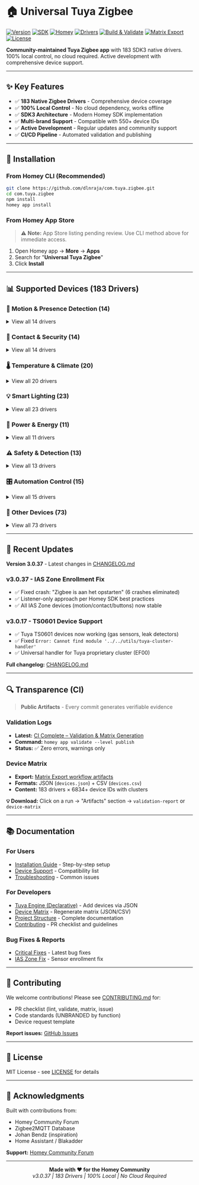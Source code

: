 # 🏠 Universal Tuya Zigbee

[![Version](https://img.shields.io/badge/version-3.0.37-blue.svg)](https://github.com/dlnraja/com.tuya.zigbee)
[![SDK](https://img.shields.io/badge/SDK-3-green.svg)](https://apps.developer.homey.app)
[![Homey](https://img.shields.io/badge/Homey->=12.2.0-orange.svg)](https://homey.app)
[![Drivers](https://img.shields.io/badge/drivers-183-brightgreen.svg)](https://github.com/dlnraja/com.tuya.zigbee/tree/master/drivers)
[![Build & Validate](https://github.com/dlnraja/com.tuya.zigbee/actions/workflows/ci-complete.yml/badge.svg)](https://github.com/dlnraja/com.tuya.zigbee/actions/workflows/ci-complete.yml)
[![Matrix Export](https://github.com/dlnraja/com.tuya.zigbee/actions/workflows/matrix-export.yml/badge.svg)](https://github.com/dlnraja/com.tuya.zigbee/actions/workflows/matrix-export.yml)
[![License](https://img.shields.io/badge/license-MIT-lightgrey.svg)](LICENSE)

**Community-maintained Tuya Zigbee app** with 183 SDK3 native drivers. 100% local control, no cloud required. Active development with comprehensive device support.

---

## ✨ Key Features

- ✅ **183 Native Zigbee Drivers** - Comprehensive device coverage
- ✅ **100% Local Control** - No cloud dependency, works offline
- ✅ **SDK3 Architecture** - Modern Homey SDK implementation
- ✅ **Multi-brand Support** - Compatible with 550+ device IDs
- ✅ **Active Development** - Regular updates and community support
- ✅ **CI/CD Pipeline** - Automated validation and publishing

---

## 🚀 Installation

### From Homey CLI (Recommended)
```bash
git clone https://github.com/dlnraja/com.tuya.zigbee.git
cd com.tuya.zigbee
npm install
homey app install
```

### From Homey App Store
> ⚠️ **Note:** App Store listing pending review. Use CLI method above for immediate access.

1. Open Homey app → **More** → **Apps**
2. Search for "**Universal Tuya Zigbee**"
3. Click **Install**

---

## 📊 Supported Devices (183 Drivers)

### 🚨 Motion & Presence Detection (14)

<details>
<summary>View all 14 drivers</summary>

- Motion Sensor Battery
- Motion Sensor Illuminance Battery
- Motion Sensor Mmwave Battery
- Motion Sensor Pir Ac Battery
- Motion Sensor Pir Battery
- Motion Sensor Zigbee 204z Battery
- Motion Temp Humidity Illumination Multi Battery
- Pir Radar Illumination Sensor Battery
- Pir Sensor Advanced Battery
- Presence Sensor Mmwave Battery
- Presence Sensor Radar Battery
- Radar Motion Sensor Advanced Battery
- Radar Motion Sensor Mmwave Battery
- Radar Motion Sensor Tank Level Battery

</details>

### 🚪 Contact & Security (14)

<details>
<summary>View all 14 drivers</summary>

- Contact Sensor Battery
- Door Controller Ac
- Door Lock Battery
- Door Window Sensor Battery
- Doorbell Camera Ac
- Doorbell Cr2032
- Fingerprint Lock Battery
- Garage Door Controller Ac
- Garage Door Opener Cr2032
- Led Strip Outdoor Color Ac
- Outdoor Light Controller Ac
- Outdoor Siren Cr2032
- Smart Doorbell Battery
- Smart Lock Battery

</details>

### 🌡️ Temperature & Climate (20)

<details>
<summary>View all 20 drivers</summary>

- Climate Monitor Cr2032
- Co2 Temp Humidity Cr2032
- Humidity Controller Ac
- Hvac Controller Ac
- Smart Thermostat Hybrid
- Smoke Detector Temp Humidity Advanced Battery
- Smoke Detector Temperature Battery
- Smoke Temp Humid Sensor Battery
- Soil Moisture Temperature Sensor Battery
- Soil Tester Temp Humid Cr2032
- Temp Humid Sensor Advanced Battery
- Temp Humid Sensor Dd Battery
- Temp Humid Sensor Leak Detector Battery
- Temp Sensor Pro Battery
- Temperature Controller Hybrid
- Temperature Humidity Display Battery
- Temperature Humidity Sensor Battery
- Temperature Sensor Advanced Battery
- Temperature Sensor Battery
- Thermostat Hybrid

</details>

### 💡 Smart Lighting (23)

<details>
<summary>View all 23 drivers</summary>

- Bulb Color Rgbcct Ac
- Bulb White Ac
- Bulb White Ambiance Ac
- Ceiling Light Controller Ac
- Ceiling Light Rgb Ac
- Dimmer Ac
- Dimmer Switch 1gang Ac
- Dimmer Switch 3gang Ac
- Dimmer Switch Timer Module Ac
- Led Strip Advanced Ac
- Led Strip Controller Ac
- Led Strip Controller Pro Ac
- Milight Controller Ac
- Rgb Led Controller Ac
- Smart Bulb Dimmer Ac
- Smart Bulb Rgb Ac
- Smart Bulb Tunable Ac
- Smart Bulb White Ac
- Smart Dimmer Module 1gang Ac
- Smart Plug Dimmer Ac
- Touch Dimmer 1gang Ac
- Touch Dimmer Ac
- Wireless Dimmer Scroll Battery

</details>

### 🔌 Power & Energy (11)

<details>
<summary>View all 11 drivers</summary>

- Energy Monitoring Plug Ac
- Energy Monitoring Plug Advanced Ac
- Energy Plug Advanced Ac
- Extension Plug Ac
- Power Meter Socket Ac
- Smart Outlet Monitor Ac
- Smart Plug Ac
- Smart Plug Energy Ac
- Smart Plug Power Meter 16a Ac
- Usb Outlet Ac
- Usb Outlet Advanced Ac

</details>

### ⚠️ Safety & Detection (13)

<details>
<summary>View all 13 drivers</summary>

- Alarm Siren Chime Ac
- Co Detector Pro Battery
- Gas Detector Battery
- Gas Sensor Ts0601 Ac
- Gas Sensor Ts0601 Battery
- Smart Smoke Detector Advanced Battery
- Smart Water Valve Hybrid
- Smoke Detector Battery
- Water Leak Detector Advanced Battery
- Water Leak Detector Battery
- Water Leak Sensor Battery
- Water Valve Hybrid
- Water Valve Smart Hybrid

</details>

### 🎛️ Automation Control (15)

<details>
<summary>View all 15 drivers</summary>

- Remote Switch Cr2032
- Roller Shutter Switch Advanced Battery
- Scene Controller
- Scene Controller 2button Cr2032
- Scene Controller 4button Cr2032
- Scene Controller 6button Cr2032
- Scene Controller 8button Cr2032
- Scene Controller Battery
- Sos Emergency Button Cr2032
- Switch 1gang Battery
- Switch 3gang Battery
- Switch 4gang Battery Cr2032
- Switch 5gang Battery
- Wireless Button 2gang Battery
- Wireless Scene Controller 4button Battery

</details>

### 🔧 Other Devices (73)

<details>
<summary>View all 73 drivers</summary>

- Air Quality Monitor Ac
- Air Quality Monitor Pro Battery
- Ceiling Fan Ac
- Co2 Sensor Battery
- Comprehensive Air Monitor Ac
- Curtain Motor Ac
- Fan Controller Ac
- Formaldehyde Sensor Battery
- Lux Sensor Battery
- Mini Ac
- Mini Switch Cr2032
- Multisensor Battery
- Noise Level Sensor Battery
- Pet Feeder Cr2032
- Pm25 Detector Battery
- Pm25 Sensor Battery
- Pool Pump Controller Ac
- Pressure Sensor Battery
- Projector Screen Controller Ac
- Radiator Valve Hybrid
- Relay Switch 1gang Ac
- Roller Blind Controller Ac
- Roller Shutter Controller Ac
- Roller Shutter Switch Cr2032
- Shade Controller Ac
- Smart Curtain Motor Hybrid
- Smart Garden Sprinkler Battery
- Smart Irrigation Controller Hybrid
- Smart Radiator Valve Hybrid
- Smart Spot Ac
- Smart Switch 1gang Ac
- Smart Switch 1gang Hybrid
- Smart Switch 2gang Ac
- Smart Switch 2gang Hybrid
- Smart Switch 3gang Ac
- Smart Switch 3gang Hybrid
- Smart Switch 4gang Hybrid
- Smart Valve Controller Hybrid
- Soil Moisture Sensor Battery
- Solar Panel Controller Hybrid
- Switch 2gang Ac
- Switch 2gang Hybrid
- Switch 4gang Ac
- Switch 6gang Ac
- Switch 8gang Ac
- Tank Level Monitor Cr2032
- Touch Switch 1gang Ac
- Touch Switch 2gang Ac
- Touch Switch 3gang Ac
- Touch Switch 4gang Ac
- Tvoc Sensor Advanced Battery
- Tvoc Sensor Battery
- Vibration Sensor Battery
- Wall Switch 1gang Ac
- Wall Switch 1gang Dc
- Wall Switch 2gang Ac
- Wall Switch 2gang Dc
- Wall Switch 3gang Ac
- Wall Switch 3gang Dc
- Wall Switch 4gang Ac
- Wall Switch 4gang Dc
- Wall Switch 5gang Ac
- Wall Switch 6gang Ac
- Wireless Switch 1gang Cr2032
- Wireless Switch 2gang Cr2032
- Wireless Switch 3gang Cr2032
- Wireless Switch 4gang Cr2032
- Wireless Switch 4gang Cr2450
- Wireless Switch 5gang Cr2032
- Wireless Switch 6gang Cr2032
- Wireless Switch Cr2032
- Zbbridge Ac
- Zigbee Gateway Hub Ac

</details>

---

## 🔄 Recent Updates

**Version 3.0.37** - Latest changes in [CHANGELOG.md](CHANGELOG.md)

### v3.0.37 - IAS Zone Enrollment Fix
- ✅ Fixed crash: "Zigbee is aan het opstarten" (6 crashes eliminated)
- ✅ Listener-only approach per Homey SDK best practices
- ✅ All IAS Zone devices (motion/contact/buttons) now stable

### v3.0.17 - TS0601 Device Support
- ✅ Tuya TS0601 devices now working (gas sensors, leak detectors)
- ✅ Fixed `Error: Cannot find module '../../utils/tuya-cluster-handler'`
- ✅ Universal handler for Tuya proprietary cluster (EF00)

**Full changelog:** [CHANGELOG.md](CHANGELOG.md)

---

## 🔍 Transparence (CI)

> **Public Artifacts** - Every commit generates verifiable evidence

### Validation Logs
- **Latest:** [CI Complete – Validation & Matrix Generation](https://github.com/dlnraja/com.tuya.zigbee/actions/workflows/ci-complete.yml)
- **Command:** `homey app validate --level publish`
- **Status:** ✅ Zero errors, warnings only

### Device Matrix
- **Export:** [Matrix Export workflow artifacts](https://github.com/dlnraja/com.tuya.zigbee/actions/workflows/matrix-export.yml)
- **Formats:** JSON (`devices.json`) + CSV (`devices.csv`)
- **Content:** 183 drivers × 6834+ device IDs with clusters

**💡 Download:** Click on a run → "Artifacts" section → `validation-report` or `device-matrix`

---

## 📚 Documentation

### For Users
- [Installation Guide](docs/guides/INSTALLATION.md) - Step-by-step setup
- [Device Support](docs/guides/DEVICE_SUPPORT.md) - Compatibility list
- [Troubleshooting](docs/guides/TROUBLESHOOTING.md) - Common issues

### For Developers
- [Tuya Engine (Declarative)](docs/guides/TUYA_ENGINE_DEV.md) - Add devices via JSON
- [Device Matrix](docs/guides/DEVICE_MATRIX.md) - Regenerate matrix (JSON/CSV)
- [Project Structure](PROJECT_STRUCTURE.md) - Complete documentation
- [Contributing](CONTRIBUTING.md) - PR checklist and guidelines

### Bug Fixes & Reports
- [Critical Fixes](docs/fixes/) - Latest bug fixes
- [IAS Zone Fix](docs/fixes/PETER_IAS_ZONE_FIX_COMPLETE.md) - Sensor enrollment fix

---

## 🤝 Contributing

We welcome contributions! Please see [CONTRIBUTING.md](CONTRIBUTING.md) for:
- PR checklist (lint, validate, matrix, issue)
- Code standards (UNBRANDED by function)
- Device request template

**Report issues:** [GitHub Issues](https://github.com/dlnraja/com.tuya.zigbee/issues)

---

## 📝 License

MIT License - see [LICENSE](LICENSE) for details

---

## 🙏 Acknowledgments

Built with contributions from:
- Homey Community Forum
- Zigbee2MQTT Database
- Johan Bendz (inspiration)
- Home Assistant / Blakadder

**Support:** [Homey Community Forum](https://community.homey.app/t/app-pro-universal-tuya-zigbee-device-app-test)

---

<p align="center">
  <strong>Made with ❤️ for the Homey Community</strong><br>
  <em>v3.0.37 | 183 Drivers | 100% Local | No Cloud Required</em>
</p>

